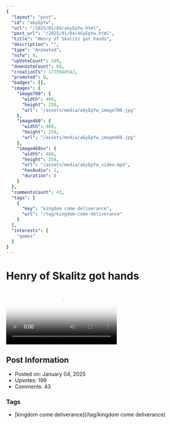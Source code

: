 ```yaml
---
{
  "layout": "post",
  "id": "aGyEpYw",
  "url": "/2025/01/04/aGyEpYw.html",
  "post_url": "/2025/01/04/aGyEpYw.html",
  "title": "Henry of Skalitz got hands",
  "description": "",
  "type": "Animated",
  "nsfw": 0,
  "upVoteCount": 199,
  "downVoteCount": 68,
  "creationTs": 1735940542,
  "promoted": 0,
  "badges": [],
  "images": {
    "image700": {
      "width": 460,
      "height": 258,
      "url": "/assets/media/aGyEpYw_image700.jpg"
    },
    "image460": {
      "width": 460,
      "height": 258,
      "url": "/assets/media/aGyEpYw_image460.jpg"
    },
    "image460sv": {
      "width": 460,
      "height": 258,
      "url": "/assets/media/aGyEpYw_video.mp4",
      "hasAudio": 1,
      "duration": 8
    }
  },
  "commentsCount": 43,
  "tags": [
    {
      "key": "kingdom come deliverance",
      "url": "/tag/kingdom-come-deliverance"
    }
  ],
  "interests": [
    "games"
  ]
}
---
```


# Henry of Skalitz got hands

<video controls playsinline loop poster="/assets/media/aGyEpYw_image460.jpg">
  <source src="/assets/media/aGyEpYw_video.mp4" type="video/mp4">
  Your browser does not support the video tag.
</video>

## Post Information

- Posted on: January 04, 2025
- Upvotes: 199
- Comments: 43

### Tags

- [kingdom come deliverance](/tag/kingdom come deliverance)
